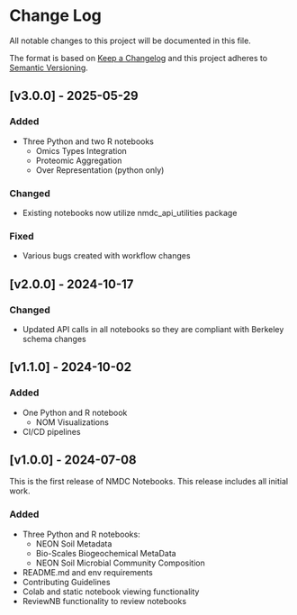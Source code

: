 # Change Log
All notable changes to this project will be documented in this file.
 
The format is based on [Keep a Changelog](http://keepachangelog.com/)
and this project adheres to [Semantic Versioning](http://semver.org/).

## [v3.0.0] - 2025-05-29

### Added
- Three Python and two R notebooks
  - Omics Types Integration
  - Proteomic Aggregation
  - Over Representation (python only)

### Changed
- Existing notebooks now utilize nmdc_api_utilities package

### Fixed
- Various bugs created with workflow changes

## [v2.0.0] - 2024-10-17

### Changed
- Updated API calls in all notebooks so they are compliant with Berkeley schema changes

## [v1.1.0] - 2024-10-02

### Added
- One Python and R notebook
  - NOM Visualizations
- CI/CD pipelines

## [v1.0.0] - 2024-07-08
 
This is the first release of NMDC Notebooks. This release includes all 
initial work.
 
### Added
- Three Python and R notebooks:
   - NEON Soil Metadata
   - Bio-Scales Biogeochemical MetaData
  - NEON Soil Microbial Community Composition
- README.md and env requirements
- Contributing Guidelines
- Colab and static notebook viewing functionality
- ReviewNB functionality to review notebooks

 

